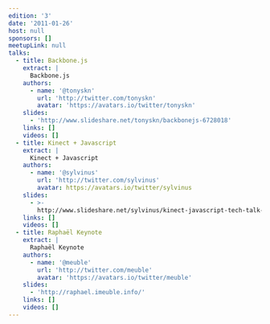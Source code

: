 ```yaml
---
edition: '3'
date: '2011-01-26'
host: null
sponsors: []
meetupLink: null
talks:
  - title: Backbone.js
    extract: |
      Backbone.js
    authors:
      - name: '@tonyskn'
        url: 'http://twitter.com/tonyskn'
        avatar: 'https://avatars.io/twitter/tonyskn'
    slides:
      - 'http://www.slideshare.net/tonyskn/backbonejs-6728018'
    links: []
    videos: []
  - title: Kinect + Javascript
    extract: |
      Kinect + Javascript
    authors:
      - name: '@sylvinus'
        url: 'http://twitter.com/sylvinus'
        avatar: https://avatars.io/twitter/sylvinus
    slides:
      - >-
        http://www.slideshare.net/sylvinus/kinect-javascript-tech-talk-at-parisjs-jan-2011
    links: []
    videos: []
  - title: Raphaël Keynote
    extract: |
      Raphaël Keynote
    authors:
      - name: '@meuble'
        url: 'http://twitter.com/meuble'
        avatar: 'https://avatars.io/twitter/meuble'
    slides:
      - 'http://raphael.imeuble.info/'
    links: []
    videos: []
---
```

